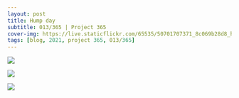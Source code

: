 ```yaml
---
layout: post
title: Hump day
subtitle: 013/365 | Project 365
cover-img: https://live.staticflickr.com/65535/50701707371_8c069b28d8_h.jpg
tags: [blog, 2021, project 365, 013/365]
---
```

<p class="post-img-wrap">
  <img src="https://live.staticflickr.com/65535/50834212346_9d6a29f7f6_o.jpg">
</p>
<p class="post-img-wrap">
  <img src="https://live.staticflickr.com/65535/50833477558_6d4b9e8a6a_o.jpg">
</p>
<p class="post-img-wrap">
  <img src="https://live.staticflickr.com/65535/50701707371_8c069b28d8_h.jpg">
</p>
